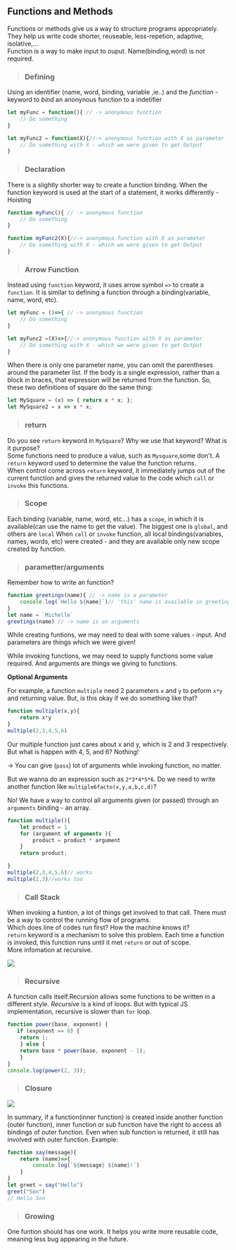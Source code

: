 ## Functions and Methods
Functions or methods give us a way to structure programs appropriately.  
They help us write code shorter, reuseable, less-repetion, adaptive, isolative,...  
Function is a way to make input to ouput. Name(binding,word) is not required.
> ### Defining
Using an identifier (name, word, binding, variable ,ie..) and the *function* - keyword to *bind* an anonynous function to a indetifier
```js
let myFunc = function(){ // -> anonymous function
    // Do something
}
```
```js
let myFunc2 = function(X){//-> anonymous function with X as parameter
    // Do something with X - which we were given to get Output
}
```
> ### Declaration
There is a slightly shorter way to create a function binding. When the function keyword is used at the start of a statement, it works differently - Hoisting
```js
function myFunc(){ // -> anonymous function
    // Do something
}
```
```js
function myFunc2(X){//-> anonymous function with X as parameter
    // Do something with X - which we were given to get Output
}
```
> ### Arrow Function
Instead using ```function``` keyword, it uses arrow symbol ```=>``` to create a ```function```. It is similar to defining a function through a binding(variable, name, word, etc).
```js
let myFunc = ()=>{ // -> anonymous function
    // Do something
}
```
```js
let myFunc2 =(X)=>{//-> anonymous function with X as parameter
    // Do something with X - which we were given to get Output
}
```
When there is only one parameter name, you can omit the parentheses around the parameter list. If the body is a single expression, rather than a block in braces, that expression will be returned from the function. So, these two definitions of square do the same thing:
```js
let MySquare = (x) => { return x * x; };
let MySquare2 = x => x * x;
```
> ### return 
Do you see ```return``` keyword in ```MySquare```?
Why we use that keyword? What is it purpose?  
Some functions need to produce a value, such as ```Mysquare```,some don't. A ```return``` keyword used to determine the value the function returns.  
When control come across ```return``` keyword, it immediately jumps out of the current function and gives the returned value to the code which ```call``` or ```invoke``` this functions.
> ### Scope
Each binding (variable, name, word, etc...) has a ```scope```, in which it is available(can use the name to get the value). The biggest one is ```global```, and others are ```local```
When ```call``` or ```invoke``` function, all local bindings(variables, names, words, etc) were created - and they are available only new scope created by function.
> ### parametter/arguments
Remember how to write an function?
```js
function greetings(name){ // -> name is a parameter
    console.log(`Hello ${name}`)// 'this' name is available in greetings scope
}
let name = `Michelle`
greetings(name) // -> name is an arguments 
```
While creating funtions, we may need to deal with some values - input. And parameters are things which we were given!   

While invoking functions, we may need to supply functions some value required. And arguments are things we giving to functions.

**Optional Arguments**  

For example, a function ```multiple``` need 2 parameters ```x``` and ```y``` to peform ```x*y``` and returning value. But, is this okay if we do something like that?
```js
function multiple(x,y){
    return x*y
}
multiple(2,3,4,5,6)
```
Our multiple function just cares about x and y, which is 2 and 3 respectively. But what is happen with 4, 5, and 6? Nothing!  

-> You can give (```pass```) lot of arguments while invoking function, no matter.

But we wanna do an expression such as ```2*3*4*5*6```. Do we need to write another function like ```multiple6facto(x,y,a,b,c,d)```?   

No! We have a way to control all arguments given (or passed) through an ```arguments``` binding - an array. 
```js
function multiple(){
    let product = 1
    for (argument of arguments ){
        product = product * argument 
    }
    return product;

}
multiple(2,3,4,5,6)// works
multiple(2,3)//works too
```
> ### Call Stack
When invoking a funtion, a lot of things get involved to that call. There must be a way to control the running flow of programs.   
Which does line of codes run first? How the machine knows it?   
```return``` keyword is a mechanism to solve this problem. Each time a function is invoked, this function runs until it met ```return``` or out of scope.   
More infomation at recursive. 

<img src='https://i.ytimg.com/vi/2ZH_1d8TYVg/maxresdefault.jpg'> 

> ### Recursive
A function calls itself.Recursion allows some functions to be written in a different style. *Recursive* is a kind of loops. But with typical JS implementation, recursive is slower than  `for` loop.  
```js
function power(base, exponent) {
   if (exponent == 0) {
    return 1;
    } else {
    return base * power(base, exponent - 1); 
    }
}
console.log(power(2, 3));
```
> ### Closure 


<img src='https://i.redd.it/gzbjmf85emay.png'>

In summary, if a function(inner function) is created inside another function (outer function), inner function or sub function have the right to access all bindings of outer function. Even when sub function is returned, it still has involved with outer function. 
Example:
```js
function say(message){
    return (name)=>{
        console.log(`${message} ${name}!`)
    }
}
let greet = say("Hello")
greet("Son")
// Hello Son 
```

> ### Growing
One funtion should has one work. It helps you write more reusable code, meaning less bug appearing in the future.
